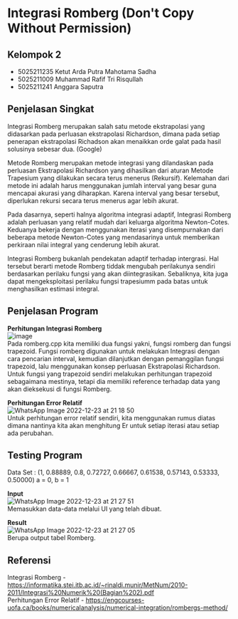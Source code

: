 # Integrasi Romberg **(Don't Copy Without Permission)**
## Kelompok 2
- 5025211235 Ketut Arda Putra Mahotama Sadha
- 5025211009 Muhammad Rafif Tri Risqullah
- 5025211241 Anggara Saputra

## Penjelasan Singkat
Integrasi Romberg merupakan salah satu metode ekstrapolasi yang didasarkan pada perluasan ekstrapolasi Richardson, dimana pada setiap penerapan ekstrapolasi Richadson akan menaikkan orde galat pada hasil solusinya sebesar dua. (Google)

Metode Romberg merupakan metode integrasi yang dilandaskan pada perluasan Ekstrapolasi Richardson yang dihasilkan dari aturan Metode Trapesium yang dilakukan secara terus menerus (Rekursif). Kelemahan dari metode ini adalah harus menggunakan jumlah interval yang besar guna mencapai akurasi yang diharapkan. Karena interval yang besar tersebut, diperlukan rekursi secara terus menerus agar lebih akurat.

Pada dasarnya, seperti halnya algoritma integrasi adaptif, Integrasi Romberg adalah perluasan yang relatif mudah dari keluarga algoritma Newton-Cotes. Keduanya bekerja dengan menggunakan iterasi yang disempurnakan dari beberapa metode Newton-Cotes yang mendasarinya untuk memberikan perkiraan nilai integral yang cenderung lebih akurat.

Integrasi Romberg bukanlah pendekatan adaptif terhadap intergrasi. Hal tersebut berarti metode Romberg tiddak mengubah perilakunya sendiri berdasarkan perilaku fungsi yang akan diintegrasikan. Sebaliknya, kita juga dapat mengeksploitasi perilaku fungsi trapesiumm pada batas untuk menghasilkan estimasi integral.

## Penjelasan Program  
**Perhitungan Integrasi Romberg**  
![image](https://user-images.githubusercontent.com/65074635/209343946-7b263b4f-a4f1-4ea0-8a8b-37b235a16bea.png)  
Pada romberg.cpp kita memiliki dua fungsi yakni, fungsi romberg dan fungsi trapezoid. Fungsi romberg digunakan untuk melakukan Integrasi  dengan cara pencarian interval, kemudian dilanjutkan dengan pemanggilan fungsi trapezoid, lalu menggunakan konsep perluasan Ekstrapolasi Richardson. Untuk fungsi yang trapezoid sendiri melakukan perhitungan trapezoid sebagaimana mestinya, tetapi dia memiliki reference terhadap data yang akan dieksekusi di fungsi Romberg.

**Perhitungan Error Relatif**  
![WhatsApp Image 2022-12-23 at 21 18 50](https://user-images.githubusercontent.com/65074635/209351361-036d1664-3545-44f7-8f29-010185fe1e7e.jpg)  
Untuk perhitungan error relatif sendiri, kita menggunakan rumus diatas dimana nantinya kita akan menghitung Er untuk setiap iterasi atau setiap ada perubahan.

## Testing Program
Data Set : (1, 0.88889, 0.8, 0.72727, 0.66667, 0.61538, 0.57143, 0.53333, 0.50000) a = 0, b = 1

**Input**  
![WhatsApp Image 2022-12-23 at 21 27 51](https://user-images.githubusercontent.com/65074635/209352841-4eeddf64-134c-4176-be7a-fdc5204a4fdc.jpg)  
Memasukkan data-data melalui UI yang telah dibuat.

**Result**  
![WhatsApp Image 2022-12-23 at 21 27 05](https://user-images.githubusercontent.com/65074635/209352899-3d9b92e4-d6a7-4eca-9fcd-f82b94d21fc8.jpg)  
Berupa output tabel Romberg.

## Referensi
Integrasi Romberg - https://informatika.stei.itb.ac.id/~rinaldi.munir/MetNum/2010-2011/Integrasi%20Numerik%20(Bagian%202).pdf  
Perhitungan Error Relatif - https://engcourses-uofa.ca/books/numericalanalysis/numerical-integration/rombergs-method/
